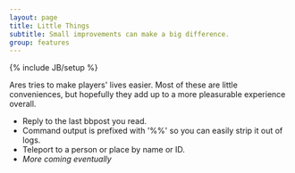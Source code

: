 ```yaml
---
layout: page
title: Little Things
subtitle: Small improvements can make a big difference.
group: features
---
```

{% include JB/setup %}

Ares tries to make players' lives easier.  Most of these are little conveniences, but hopefully they add up to a more pleasurable experience overall.  

* Reply to the last bbpost you read.
* Command output is prefixed with '%%' so you can easily strip it out of logs.
* Teleport to a person or place by name or ID.
* *More coming eventually*
